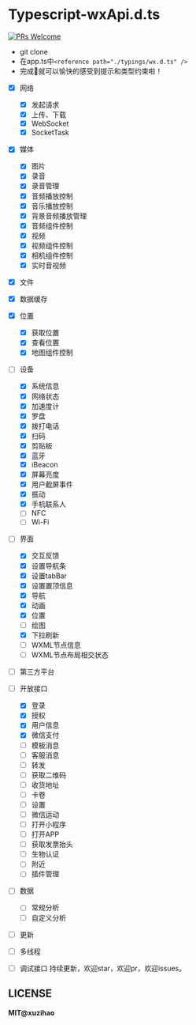 # Typescript-wxApi.d.ts	

[![PRs Welcome](https://img.shields.io/badge/PRs-welcome-brightgreen.svg?style=flat-square)](http://makeapullrequest.com)

* git clone
* 在app.ts中`<reference path="./typings/wx.d.ts" />`
* 完成🦉就可以愉快的感受到提示和类型约束啦！




* [x] 网络

    * [x] 发起请求
    * [x] 上传、下载
    * [x] WebSocket
    * [x] SocketTask

* [x] 媒体

  	* [x] 图片
  	* [x] 录音
  	* [x] 录音管理
  	* [x] 音频播放控制
  	* [x] 音乐播放控制
  	* [x] 背景音频播放管理
  	* [x] 音频组件控制
  	* [x] 视频
  	* [x] 视频组件控制
  	* [x] 相机组件控制
	* [x] 实时音视频
* [x] 文件
* [x] 数据缓存
* [x] 位置
    * [x] 获取位置
    * [x] 查看位置
    * [x] 地图组件控制
* [ ] 设备
    * [x] 系统信息
    * [x] 网络状态
    * [x] 加速度计
    * [x] 罗盘
    * [x] 拨打电话
    * [x] 扫码
    * [x] 剪贴板
    * [x] 蓝牙
    * [x] iBeacon
    * [x] 屏幕亮度
    * [x] 用户截屏事件
    * [x] 振动
    * [x] 手机联系人
    * [ ] NFC
    * [ ] Wi-Fi
* [ ] 界面
    * [x] 交互反馈
    * [x] 设置导航条
    * [x] 设置tabBar
    * [x] 设置置顶信息
    * [x] 导航
    * [x] 动画
    * [x] 位置
    * [ ] 绘图
    * [x] 下拉刷新
    * [ ] WXML节点信息
    * [ ] WXML节点布局相交状态
* [ ] 第三方平台
* [ ] 开放接口
    * [x] 登录
    * [x] 授权
    * [x] 用户信息
    * [x] 微信支付
    * [ ] 模板消息
    * [ ] 客服消息
    * [ ] 转发
    * [ ] 获取二维码
    * [ ] 收货地址
    * [ ] 卡卷
    * [ ] 设置
    * [ ] 微信运动
    * [ ] 打开小程序
    * [ ] 打开APP
    * [ ] 获取发票抬头
    * [ ] 生物认证
    * [ ] 附近
    * [ ] 插件管理
* [ ] 数据
    * [ ] 常规分析
    * [ ] 自定义分析
* [ ] 更新
* [ ] 多线程
* [ ] 调试接口
持续更新，欢迎star，欢迎pr，欢迎issues。

## LICENSE

**MIT@xuzihao**
